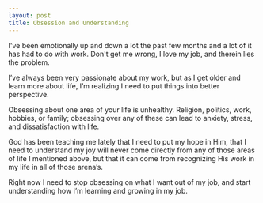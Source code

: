 ```yaml
---
layout: post
title: Obsession and Understanding
---
```


I've been emotionally up and down a lot the past few months and a lot of
it has had to do with work. Don't get me wrong, I love my job, and
therein lies the problem.

I’ve always been very passionate about my work, but as I get older and
learn more about life, I’m realizing I need to put things into better
perspective.

Obsessing about one area of your life is unhealthy. Religion, politics,
work, hobbies, or family; obsessing over any of these can lead to
anxiety, stress, and dissatisfaction with life.

God has been teaching me lately that I need to put my hope in Him, that
I need to understand my joy will never come directly from any of those
areas of life I mentioned above, but that it can come from recognizing
His work in my life in all of those arena’s.

Right now I need to stop obsessing on what I want out of my job, and
start understanding how I’m learning and growing in my job.
